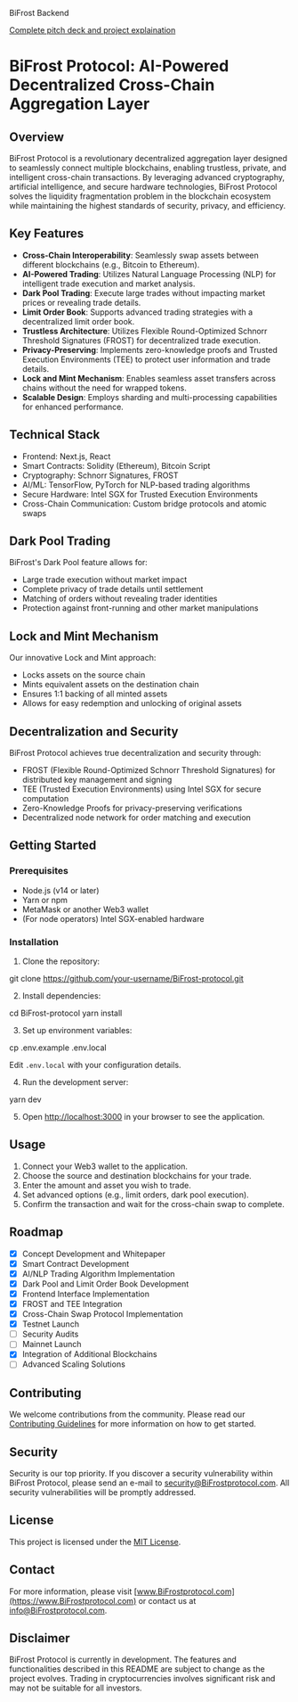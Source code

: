 BiFrost Backend

[Complete pitch deck and project explaination](https://xythum.my.canva.site/bifrost-protocol)



# BiFrost Protocol: AI-Powered Decentralized Cross-Chain Aggregation Layer

## Overview

BiFrost Protocol is a revolutionary decentralized aggregation layer designed to seamlessly connect multiple blockchains, enabling trustless, private, and intelligent cross-chain transactions. By leveraging advanced cryptography, artificial intelligence, and secure hardware technologies, BiFrost Protocol solves the liquidity fragmentation problem in the blockchain ecosystem while maintaining the highest standards of security, privacy, and efficiency.

## Key Features

- **Cross-Chain Interoperability**: Seamlessly swap assets between different blockchains (e.g., Bitcoin to Ethereum).
- **AI-Powered Trading**: Utilizes Natural Language Processing (NLP) for intelligent trade execution and market analysis.
- **Dark Pool Trading**: Execute large trades without impacting market prices or revealing trade details.
- **Limit Order Book**: Supports advanced trading strategies with a decentralized limit order book.
- **Trustless Architecture**: Utilizes Flexible Round-Optimized Schnorr Threshold Signatures (FROST) for decentralized trade execution.
- **Privacy-Preserving**: Implements zero-knowledge proofs and Trusted Execution Environments (TEE) to protect user information and trade details.
- **Lock and Mint Mechanism**: Enables seamless asset transfers across chains without the need for wrapped tokens.
- **Scalable Design**: Employs sharding and multi-processing capabilities for enhanced performance.

## Technical Stack

- Frontend: Next.js, React
- Smart Contracts: Solidity (Ethereum), Bitcoin Script
- Cryptography: Schnorr Signatures, FROST
- AI/ML: TensorFlow, PyTorch for NLP-based trading algorithms
- Secure Hardware: Intel SGX for Trusted Execution Environments
- Cross-Chain Communication: Custom bridge protocols and atomic swaps

## Dark Pool Trading

BiFrost's Dark Pool feature allows for:
- Large trade execution without market impact
- Complete privacy of trade details until settlement
- Matching of orders without revealing trader identities
- Protection against front-running and other market manipulations

## Lock and Mint Mechanism

Our innovative Lock and Mint approach:
- Locks assets on the source chain
- Mints equivalent assets on the destination chain
- Ensures 1:1 backing of all minted assets
- Allows for easy redemption and unlocking of original assets

## Decentralization and Security

BiFrost Protocol achieves true decentralization and security through:
- FROST (Flexible Round-Optimized Schnorr Threshold Signatures) for distributed key management and signing
- TEE (Trusted Execution Environments) using Intel SGX for secure computation
- Zero-Knowledge Proofs for privacy-preserving verifications
- Decentralized node network for order matching and execution

## Getting Started

### Prerequisites

- Node.js (v14 or later)
- Yarn or npm
- MetaMask or another Web3 wallet
- (For node operators) Intel SGX-enabled hardware

### Installation

1. Clone the repository:

git clone https://github.com/your-username/BiFrost-protocol.git

2. Install dependencies:

cd BiFrost-protocol yarn install

3. Set up environment variables:

cp .env.example .env.local

Edit `.env.local` with your configuration details.

4. Run the development server:

yarn dev

5. Open [http://localhost:3000](http://localhost:3000) in your browser to see the application.

## Usage

1. Connect your Web3 wallet to the application.
2. Choose the source and destination blockchains for your trade.
3. Enter the amount and asset you wish to trade.
4. Set advanced options (e.g., limit orders, dark pool execution).
5. Confirm the transaction and wait for the cross-chain swap to complete.

## Roadmap

- [x] Concept Development and Whitepaper
- [x] Smart Contract Development
- [x] AI/NLP Trading Algorithm Implementation
- [x] Dark Pool and Limit Order Book Development
- [x] Frontend Interface Implementation
- [x] FROST and TEE Integration
- [x] Cross-Chain Swap Protocol Implementation
- [x] Testnet Launch
- [ ] Security Audits
- [ ] Mainnet Launch
- [x] Integration of Additional Blockchains
- [ ] Advanced Scaling Solutions

## Contributing

We welcome contributions from the community. Please read our [Contributing Guidelines](CONTRIBUTING.md) for more information on how to get started.

## Security

Security is our top priority. If you discover a security vulnerability within BiFrost Protocol, please send an e-mail to security@BiFrostprotocol.com. All security vulnerabilities will be promptly addressed.

## License

This project is licensed under the [MIT License](LICENSE).

## Contact

For more information, please visit [www.BiFrostprotocol.com](https://www.BiFrostprotocol.com) or contact us at info@BiFrostprotocol.com.

## Disclaimer

BiFrost Protocol is currently in development. The features and functionalities described in this README are subject to change as the project evolves. Trading in cryptocurrencies involves significant risk and may not be suitable for all investors.

